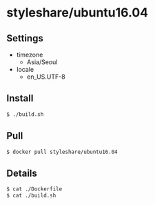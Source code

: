 # styleshare/ubuntu16.04

## Settings
* timezone
    * Asia/Seoul
* locale
    * en_US.UTF-8

## Install

```bash
$ ./build.sh
```

## Pull

```bash
$ docker pull styleshare/ubuntu16.04
```

## Details

```bash
$ cat ./Dockerfile
$ cat ./build.sh
```
